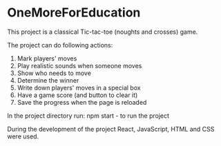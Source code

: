 # OneMoreForEducation
This project is a classical Tic-tac-toe (noughts and crosses) game.

The project can do following actions:
1)  Mark players' moves
2)  Play realistic sounds when someone moves
3)  Show who needs to move
4)  Determine the winner
5)  Write down players' moves in a special box
6)  Have a game score (and button to clear it)
7)  Save the progress when the page is reloaded

In the project directory run:
npm start - to run the project

During the development of the project React, JavaScript, HTML and CSS were used.
